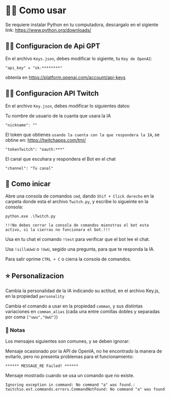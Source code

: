 #  👨‍💻 Como usar
Se requiere instalar Python en tu computadora, descargalo en el sigiente link: 
https://www.python.org/downloads/

## 👨‍💻 Configuracion de Api GPT
En el archivo `Keys.json`, debes modificar lo sigiente, tu `Key de OpenAI`:

    "api_key" = "sk-********"

obtenla en https://platform.openai.com/account/api-keys

## 👨‍💻 Configuracion API Twitch
En el archivo `Key.json`, debes modificar lo siguientes datos: 

Tu nombre de usuario de la cuanta que usara la IA

    "nickname": ""

El token que obtienes `usando la cuenta con la que respondera la IA`, se obtine en:
 https://twitchapps.com/tmi/

    "tokenTwitch": "oauth:***"

El canal que escuhara y respondera el Bot en el chat

    "channel": "Tu canal"

## 🤖 Como inicar
Abre una consola de comandos `cmd`, dando `Shif + Click derecho` en la carpeta donde esta el archivo `Twitch.py`, y escribe lo sigueinte en la consola:

    python.exe .\Twitch.py

`!!!No debes cerrar la consola de comandos mienstras el bot esta activo, si la cierras no funcionara el bot.!!!`

Usa en tu chat el comando `!test` para verificar que el bot lee el chat.

Usa `!sillaUwU` o `!UwU`, segido una pregunta, para que te responda la IA.

Para salir oprime `CTRL + C` o cierra la consola de comandos.

## ⭐ Personalizacion
Cambia la personalidad de la IA indicando su actitud, en el archivo Key.js, en la propiedad `personality`

Cambia el comando a usar en la propiedad `comman`, y sus distintas variaciones en `comman_alias` (cada una entre comillas dobles y separadas por coma `["uwu","UwU"]`)

### 📝 Notas
Los mensajes siguientes son comunes, y se deben ignorar:

Mensaje ocasionado por la API de OpenIA, no he encontrado la manera de evitarlo, pero no presenta problemas para el funcionamiento: 

    ****** MESSAGE_RE Failed! ******

Mensaje mostrado cuando se usa un comando que no existe.

    Ignoring exception in command: No command "a" was found.:
    twitchio.ext.commands.errors.CommandNotFound: No command "a" was found
